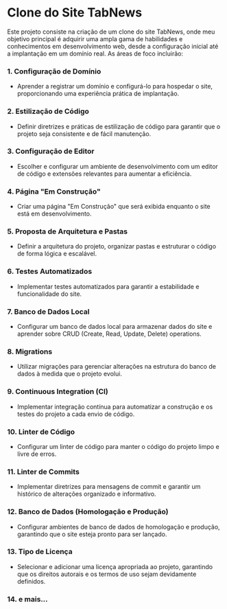 # Clone do Site TabNews

Este projeto consiste na criação de um clone do site TabNews, onde meu objetivo principal é adquirir uma ampla gama de habilidades e conhecimentos em desenvolvimento web, desde a configuração inicial até a implantação em um domínio real. As áreas de foco incluirão:

### 1. Configuração de Domínio

- Aprender a registrar um domínio e configurá-lo para hospedar o site, proporcionando uma experiência prática de implantação.

### 2. Estilização de Código

- Definir diretrizes e práticas de estilização de código para garantir que o projeto seja consistente e de fácil manutenção.

### 3. Configuração de Editor

- Escolher e configurar um ambiente de desenvolvimento com um editor de código e extensões relevantes para aumentar a eficiência.

### 4. Página "Em Construção"

- Criar uma página "Em Construção" que será exibida enquanto o site está em desenvolvimento.

### 5. Proposta de Arquitetura e Pastas

- Definir a arquitetura do projeto, organizar pastas e estruturar o código de forma lógica e escalável.

### 6. Testes Automatizados

- Implementar testes automatizados para garantir a estabilidade e funcionalidade do site.

### 7. Banco de Dados Local

- Configurar um banco de dados local para armazenar dados do site e aprender sobre CRUD (Create, Read, Update, Delete) operations.

### 8. Migrations

- Utilizar migrações para gerenciar alterações na estrutura do banco de dados à medida que o projeto evolui.

### 9. Continuous Integration (CI)

- Implementar integração contínua para automatizar a construção e os testes do projeto a cada envio de código.

### 10. Linter de Código

- Configurar um linter de código para manter o código do projeto limpo e livre de erros.

### 11. Linter de Commits

- Implementar diretrizes para mensagens de commit e garantir um histórico de alterações organizado e informativo.

### 12. Banco de Dados (Homologação e Produção)

- Configurar ambientes de banco de dados de homologação e produção, garantindo que o site esteja pronto para ser lançado.

### 13. Tipo de Licença

- Selecionar e adicionar uma licença apropriada ao projeto, garantindo que os direitos autorais e os termos de uso sejam devidamente definidos.

### 14. e mais...
